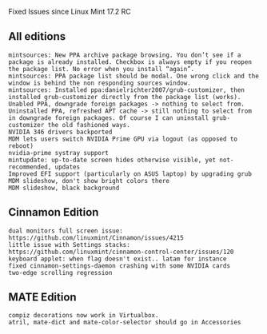 Fixed Issues since Linux Mint 17.2 RC

All editions
------------
	mintsources: New PPA archive package browsing. You don’t see if a package is already installed. Checkbox is always empty if you reopen the package list. No error when you install “again”.
	mintsources: PPA package list should be modal. One wrong click and the window is behind the non responding sources window.
	mintsources: Installed ppa:danielrichter2007/grub-customizer, then installed grub-customizer directly from the package list (works). Unabled PPA, downgrade foreign packages -> nothing to select from. Uninstalled PPA, refreshed APT cache -> still nothing to select from in downgrade foreign packages. Of course I can uninstall grub-customizer the old fashioned ways.
	NVIDIA 346 drivers backported
	MDM lets users switch NVIDIA Prime GPU via logout (as opposed to reboot)
	nvidia-prime systray support
	mintupdate: up-to-date screen hides otherwise visible, yet not-recommended, updates
	Improved EFI support (particularly on ASUS laptop) by upgrading grub
	MDM slideshow, don't show bright colors there
	MDM slideshow, black background

Cinnamon Edition
----------------
	dual monitors full screen issue: https://github.com/linuxmint/Cinnamon/issues/4215
	little issue with Settings stacks: https://github.com/linuxmint/cinnamon-control-center/issues/120
	keyboard applet: when flag doesn't exist.. latam for instance
	fixed cinnamon-settings-daemon crashing with some NVIDIA cards
	two-edge scrolling regression

MATE Edition
------------
	compiz decorations now work in Virtualbox.
	atril, mate-dict and mate-color-selector should go in Accessories